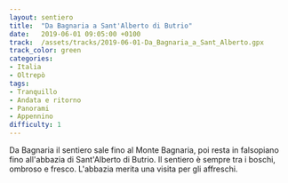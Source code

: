 ```yaml
---
layout: sentiero
title:  "Da Bagnaria a Sant'Alberto di Butrio"
date:   2019-06-01 09:05:00 +0100
track:  /assets/tracks/2019-06-01-Da_Bagnaria_a_Sant_Alberto.gpx
track_color: green
categories:
- Italia
- Oltrepò
tags:
- Tranquillo
- Andata e ritorno
- Panorami
- Appennino
difficulty: 1
---
```


Da Bagnaria il sentiero sale fino al Monte Bagnaria, poi resta in falsopiano fino all'abbazia di Sant'Alberto di Butrio. Il sentiero è sempre tra i boschi, ombroso e fresco. 
L'abbazia merita una visita per gli affreschi. 